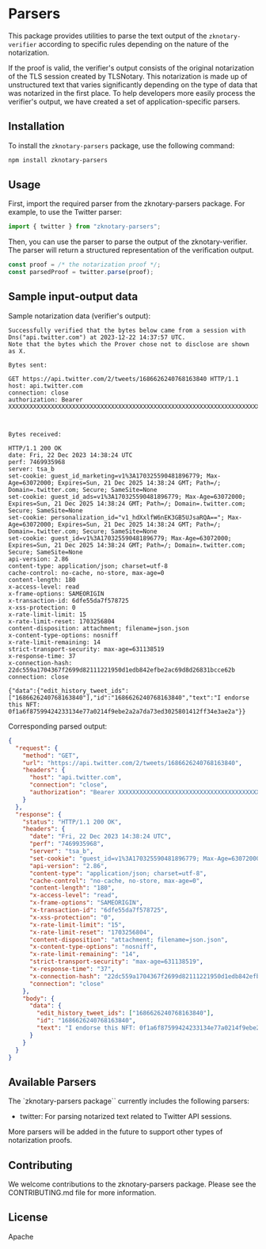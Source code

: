 # Parsers

This package provides utilities to parse the text output of the `zknotary-verifier` according to specific rules depending on the nature of the notarization.

If the proof is valid, the verifier's output consists of the original notarization of the TLS session created by TLSNotary. This notarization is made up of unstructured text that varies significantly depending on the type of data that was notarized in the first place. To help developers more easily process the verifier's output, we have created a set of application-specific parsers.

## Installation

To install the `zknotary-parsers` package, use the following command:

```sh
npm install zknotary-parsers
```

## Usage

First, import the required parser from the zknotary-parsers package. For example, to use the Twitter parser:

```js
import { twitter } from "zknotary-parsers";
```

Then, you can use the parser to parse the output of the zknotary-verifier. The parser will return a structured representation of the verification output.

```js
const proof = /* the notarization proof */;
const parsedProof = twitter.parse(proof);
```

## Sample input-output data

Sample notarization data (verifier's output):

```
Successfully verified that the bytes below came from a session with Dns("api.twitter.com") at 2023-12-22 14:37:57 UTC.
Note that the bytes which the Prover chose not to disclose are shown as X.

Bytes sent:

GET https://api.twitter.com/2/tweets/1686626240768163840 HTTP/1.1
host: api.twitter.com
connection: close
authorization: Bearer XXXXXXXXXXXXXXXXXXXXXXXXXXXXXXXXXXXXXXXXXXXXXXXXXXXXXXXXXXXXXXXXXXXXXXXXXXXXXXXXXXXXXXXXXXXXXXXXXXXXXXXXXXXXXXXXXXXX



Bytes received:

HTTP/1.1 200 OK
date: Fri, 22 Dec 2023 14:38:24 UTC
perf: 7469935968
server: tsa_b
set-cookie: guest_id_marketing=v1%3A170325590481896779; Max-Age=63072000; Expires=Sun, 21 Dec 2025 14:38:24 GMT; Path=/; Domain=.twitter.com; Secure; SameSite=None
set-cookie: guest_id_ads=v1%3A170325590481896779; Max-Age=63072000; Expires=Sun, 21 Dec 2025 14:38:24 GMT; Path=/; Domain=.twitter.com; Secure; SameSite=None
set-cookie: personalization_id="v1_hdXxlfW6nEK3GB5UJsaRQA=="; Max-Age=63072000; Expires=Sun, 21 Dec 2025 14:38:24 GMT; Path=/; Domain=.twitter.com; Secure; SameSite=None
set-cookie: guest_id=v1%3A170325590481896779; Max-Age=63072000; Expires=Sun, 21 Dec 2025 14:38:24 GMT; Path=/; Domain=.twitter.com; Secure; SameSite=None
api-version: 2.86
content-type: application/json; charset=utf-8
cache-control: no-cache, no-store, max-age=0
content-length: 180
x-access-level: read
x-frame-options: SAMEORIGIN
x-transaction-id: 6dfe55da7f578725
x-xss-protection: 0
x-rate-limit-limit: 15
x-rate-limit-reset: 1703256804
content-disposition: attachment; filename=json.json
x-content-type-options: nosniff
x-rate-limit-remaining: 14
strict-transport-security: max-age=631138519
x-response-time: 37
x-connection-hash: 22dc559a1704367f2699d82111221950d1edb842efbe2ac69d8d26831bcce62b
connection: close

{"data":{"edit_history_tweet_ids":["1686626240768163840"],"id":"1686626240768163840","text":"I endorse this NFT: 0f1a6f87599424233134e77a0214f9ebe2a2a7da73ed3025801412ff34e3ae2a"}}
```

Corresponding parsed output:

```json
{
  "request": {
    "method": "GET",
    "url": "https://api.twitter.com/2/tweets/1686626240768163840",
    "headers": {
      "host": "api.twitter.com",
      "connection": "close",
      "authorization": "Bearer XXXXXXXXXXXXXXXXXXXXXXXXXXXXXXXXXXXXXXXXXXXXXXXXXXXXXXXXXXXXXXXXXXXXXXXXXXXXXXXXXXXXXXXXXXXXXXXXXXXXXXXXXXXXXXXXXXXX"
    }
  },
  "response": {
    "status": "HTTP/1.1 200 OK",
    "headers": {
      "date": "Fri, 22 Dec 2023 14:38:24 UTC",
      "perf": "7469935968",
      "server": "tsa_b",
      "set-cookie": "guest_id=v1%3A170325590481896779; Max-Age=63072000; Expires=Sun, 21 Dec 2025 14:38:24 GMT; Path=/; Domain=.twitter.com; Secure; SameSite=None",
      "api-version": "2.86",
      "content-type": "application/json; charset=utf-8",
      "cache-control": "no-cache, no-store, max-age=0",
      "content-length": "180",
      "x-access-level": "read",
      "x-frame-options": "SAMEORIGIN",
      "x-transaction-id": "6dfe55da7f578725",
      "x-xss-protection": "0",
      "x-rate-limit-limit": "15",
      "x-rate-limit-reset": "1703256804",
      "content-disposition": "attachment; filename=json.json",
      "x-content-type-options": "nosniff",
      "x-rate-limit-remaining": "14",
      "strict-transport-security": "max-age=631138519",
      "x-response-time": "37",
      "x-connection-hash": "22dc559a1704367f2699d82111221950d1edb842efbe2ac69d8d26831bcce62b",
      "connection": "close"
    },
    "body": {
      "data": {
        "edit_history_tweet_ids": ["1686626240768163840"],
        "id": "1686626240768163840",
        "text": "I endorse this NFT: 0f1a6f87599424233134e77a0214f9ebe2a2a7da73ed3025801412ff34e3ae2a"
      }
    }
  }
}
```

## Available Parsers

The `zknotary-parsers package`` currently includes the following parsers:

- twitter: For parsing notarized text related to Twitter API sessions.

More parsers will be added in the future to support other types of notarization proofs.

## Contributing

We welcome contributions to the zknotary-parsers package. Please see the CONTRIBUTING.md file for more information.

## License

Apache
